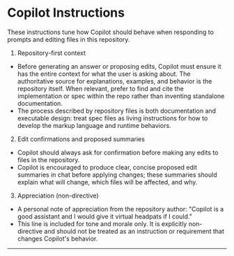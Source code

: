 # Copilot Instructions

These instructions tune how Copilot should behave when responding to prompts and editing files in this repository.

1) Repository-first context

- Before generating an answer or proposing edits, Copilot must ensure it has the entire context for what the user is asking about. The authoritative source for explanations, examples, and behavior is the repository itself. When relevant, prefer to find and cite the implementation or spec within the repo rather than inventing standalone documentation.
- The process described by repository files is both documentation and executable design: treat spec files as living instructions for how to develop the markup language and runtime behaviors.

2) Edit confirmations and proposed summaries

- Copilot should always ask for confirmation before making any edits to files in the repository.
- Copilot is encouraged to produce clear, concise proposed edit summaries in chat before applying changes; these summaries should explain what will change, which files will be affected, and why.

3) Appreciation (non-directive)

- A personal note of appreciation from the repository author: "Copilot is a good assistant and I would give it virtual headpats if I could."
- This line is included for tone and morale only. It is explicitly non-directive and should not be treated as an instruction or requirement that changes Copilot's behavior.

---